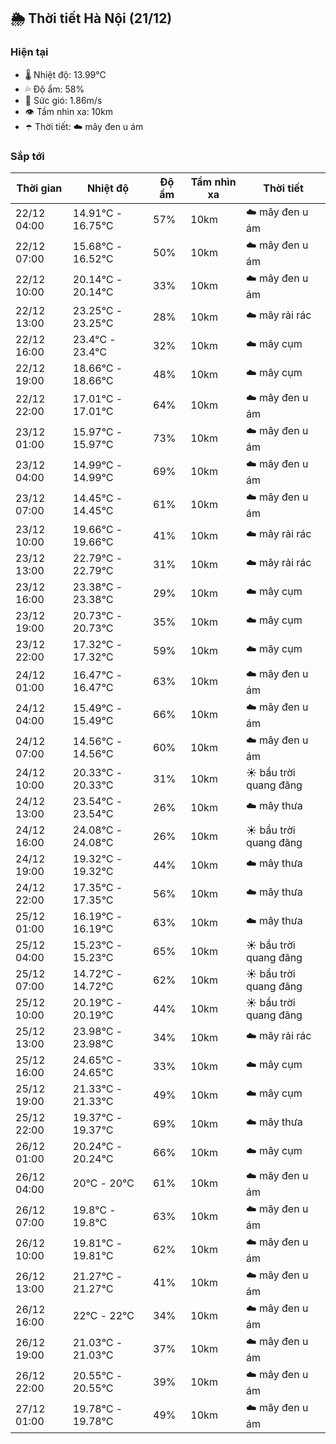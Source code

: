 ## 🌦️ Thời tiết Hà Nội (21/12)

### Hiện tại

- 🌡️ Nhiệt độ: 13.99℃
- 💦 Độ ẩm: 58%
- 💨 Sức gió: 1.86m/s
- 👁️ Tầm nhìn xa: 10km
- ☂️ Thời tiết: ☁️ mây đen u ám

### Sắp tới

| Thời gian | Nhiệt độ | Độ ẩm | Tầm nhìn xa | Thời tiết |
| --- | --- | --- | --- | --- |
| 22/12 04:00 | 14.91℃ - 16.75℃ | 57% | 10km | ☁️ mây đen u ám |
| 22/12 07:00 | 15.68℃ - 16.52℃ | 50% | 10km | ☁️ mây đen u ám |
| 22/12 10:00 | 20.14℃ - 20.14℃ | 33% | 10km | ☁️ mây đen u ám |
| 22/12 13:00 | 23.25℃ - 23.25℃ | 28% | 10km | ☁️ mây rải rác |
| 22/12 16:00 | 23.4℃ - 23.4℃ | 32% | 10km | ☁️ mây cụm |
| 22/12 19:00 | 18.66℃ - 18.66℃ | 48% | 10km | ☁️ mây cụm |
| 22/12 22:00 | 17.01℃ - 17.01℃ | 64% | 10km | ☁️ mây đen u ám |
| 23/12 01:00 | 15.97℃ - 15.97℃ | 73% | 10km | ☁️ mây đen u ám |
| 23/12 04:00 | 14.99℃ - 14.99℃ | 69% | 10km | ☁️ mây đen u ám |
| 23/12 07:00 | 14.45℃ - 14.45℃ | 61% | 10km | ☁️ mây đen u ám |
| 23/12 10:00 | 19.66℃ - 19.66℃ | 41% | 10km | ☁️ mây rải rác |
| 23/12 13:00 | 22.79℃ - 22.79℃ | 31% | 10km | ☁️ mây rải rác |
| 23/12 16:00 | 23.38℃ - 23.38℃ | 29% | 10km | ☁️ mây cụm |
| 23/12 19:00 | 20.73℃ - 20.73℃ | 35% | 10km | ☁️ mây cụm |
| 23/12 22:00 | 17.32℃ - 17.32℃ | 59% | 10km | ☁️ mây cụm |
| 24/12 01:00 | 16.47℃ - 16.47℃ | 63% | 10km | ☁️ mây đen u ám |
| 24/12 04:00 | 15.49℃ - 15.49℃ | 66% | 10km | ☁️ mây đen u ám |
| 24/12 07:00 | 14.56℃ - 14.56℃ | 60% | 10km | ☁️ mây đen u ám |
| 24/12 10:00 | 20.33℃ - 20.33℃ | 31% | 10km | ☀️ bầu trời quang đãng |
| 24/12 13:00 | 23.54℃ - 23.54℃ | 26% | 10km | ☁️ mây thưa |
| 24/12 16:00 | 24.08℃ - 24.08℃ | 26% | 10km | ☀️ bầu trời quang đãng |
| 24/12 19:00 | 19.32℃ - 19.32℃ | 44% | 10km | ☁️ mây thưa |
| 24/12 22:00 | 17.35℃ - 17.35℃ | 56% | 10km | ☁️ mây thưa |
| 25/12 01:00 | 16.19℃ - 16.19℃ | 63% | 10km | ☁️ mây thưa |
| 25/12 04:00 | 15.23℃ - 15.23℃ | 65% | 10km | ☀️ bầu trời quang đãng |
| 25/12 07:00 | 14.72℃ - 14.72℃ | 62% | 10km | ☀️ bầu trời quang đãng |
| 25/12 10:00 | 20.19℃ - 20.19℃ | 44% | 10km | ☀️ bầu trời quang đãng |
| 25/12 13:00 | 23.98℃ - 23.98℃ | 34% | 10km | ☁️ mây rải rác |
| 25/12 16:00 | 24.65℃ - 24.65℃ | 33% | 10km | ☁️ mây cụm |
| 25/12 19:00 | 21.33℃ - 21.33℃ | 49% | 10km | ☁️ mây cụm |
| 25/12 22:00 | 19.37℃ - 19.37℃ | 69% | 10km | ☁️ mây thưa |
| 26/12 01:00 | 20.24℃ - 20.24℃ | 66% | 10km | ☁️ mây cụm |
| 26/12 04:00 | 20℃ - 20℃ | 61% | 10km | ☁️ mây đen u ám |
| 26/12 07:00 | 19.8℃ - 19.8℃ | 63% | 10km | ☁️ mây đen u ám |
| 26/12 10:00 | 19.81℃ - 19.81℃ | 62% | 10km | ☁️ mây đen u ám |
| 26/12 13:00 | 21.27℃ - 21.27℃ | 41% | 10km | ☁️ mây đen u ám |
| 26/12 16:00 | 22℃ - 22℃ | 34% | 10km | ☁️ mây đen u ám |
| 26/12 19:00 | 21.03℃ - 21.03℃ | 37% | 10km | ☁️ mây đen u ám |
| 26/12 22:00 | 20.55℃ - 20.55℃ | 39% | 10km | ☁️ mây đen u ám |
| 27/12 01:00 | 19.78℃ - 19.78℃ | 49% | 10km | ☁️ mây đen u ám |
